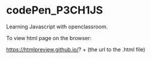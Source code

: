# codePen_P3CH1JS
Learning Javascript with openclassroom.

To view html page on the browser:

https://htmlpreview.github.io/? + (the url to the .html file)

